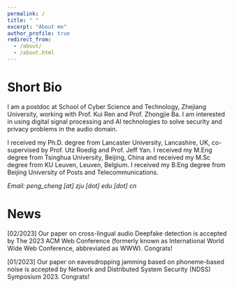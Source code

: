 ```yaml
---
permalink: /
title: " "
excerpt: "About me"
author_profile: true
redirect_from: 
  - /about/
  - /about.html
---
```


Short Bio
======

I am a postdoc at School of Cyber Science and Technology, Zhejiang University, working with Prof. Kui Ren and Prof. Zhongjie Ba. I am interested in using digital signal processing and AI technologies to solve security and privacy problems in the audio domain. 

I received my Ph.D. degree from Lancaster University, Lancashire, UK, co-supervised by Prof. Utz Roedig and Prof. Jeff Yan. I received my M.Eng degree from Tsinghua University, Beijing, China and received my M.Sc degree from KU Leuven, Leuven, Belgium. I received my B.Eng degree from Beijing University of Posts and Telecommunications. 

<em>Email: peng_cheng [at] zju [dot] edu [dot] cn</b></em>





News
======

[02/2023] Our paper on cross-lingual audio Deepfake detection is accepted by The 2023 ACM Web Conference (formerly known as International World Wide Web Conference, abbreviated as WWW). Congrats! 

[01/2023] Our paper on eavesdropping jamming based on phoneme-based noise is accepted by Network and Distributed System Security (NDSS) Symposium 2023. Congrats!


